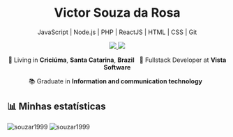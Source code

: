 <p>
  <h1 align="center"  text-color="#00ab44">Victor Souza da Rosa</h1>
</p>

<p align="center">
  JavaScript | Node.js | PHP | ReactJS | HTML | CSS | Git
</p>

<p align="center">
  <a
    href="mailto:victorsouzar1999@gmail.com" 
    alt="Gmail"
    target="blank"
  >
    <img src="https://img.shields.io/badge/-Gmail-00ab44?style=flat-square&logo=Gmail&logoColor=white" />
  </a>
  <a
    href="https://www.linkedin.com/in/victorsouzar1999" 
    alt="LinkedIn"
    target="blank"
  >
    <img src="https://img.shields.io/badge/-LinkedIn-00ab44?style=flat-square&logo=Linkedin&logoColor=white" />
  </a>
</p>

<p align="center">
  📌 Living in <b>Criciúma</b>, <b>Santa Catarina</b>, <b>Brazil</b> &nbsp; 💼 Fullstack Developer at <b>Vista Software</b>
</p>
<p align="center">
  📚 Graduate in <b>Information and communication technology</b> &nbsp;
</p>

## 📊 Minhas estatísticas 

<p align="left">
  <img src="https://github-readme-stats.vercel.app/api?username=souzar1999&show_icons=true&hide=issues&theme=radical" alt="souzar1999"/>
  <img src="https://github-readme-stats.vercel.app/api/top-langs/?username=souzar1999&layout=compact&theme=radical" alt="souzar1999"/>
</p>
